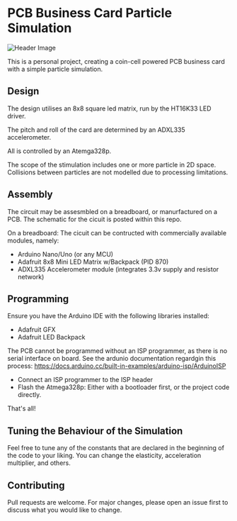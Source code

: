 # PCB Business Card Particle Simulation

![Header Image](https://i.imgur.com/ZjrBLkI.jpg)

This is a personal project, creating a coin-cell powered PCB business card with a simple particle simulation.

## Design
The design utilises an 8x8 square led matrix, run by the HT16K33 LED driver. 

The pitch and roll of the card are determined by an ADXL335 accelerometer. 

All is controlled by an Atemga328p.

The scope of the stimulation includes one or more particle in 2D space. Collisions between particles are not modelled due to processing limitations.

## Assembly
The circuit may be assesmbled on a breadboard, or manurfactured on a PCB.
The schematic for the cicuit is posted within this repo.

On a breadboard:
The cicuit can be contructed with commercially available modules, namely:
- Arduino Nano/Uno (or any MCU)
- Adafruit 8x8 Mini LED Matrix w/Backpack (PID 870)
- ADXL335 Accelerometer module (integrates 3.3v supply and resistor network)

## Programming

Ensure you have the Arduino IDE with the following libraries installed:

- Adafruit GFX
- Adafruit LED Backpack

The PCB cannot be programmed without an ISP programmer, as there is no serial interface on board.
See the ardunio documentation regardgin this process:
https://docs.arduino.cc/built-in-examples/arduino-isp/ArduinoISP

- Connect an ISP programmer to the ISP header
- Flash the Atmega328p: Either with a bootloader first, or the project code directly.

That's all!

## Tuning the Behaviour of the Simulation

Feel free to tune any of the constants that are declared in the beginning of the code to your liking.
You can change the elasticity, acceleration multiplier, and others.

## Contributing

Pull requests are welcome. For major changes, please open an issue first
to discuss what you would like to change.
